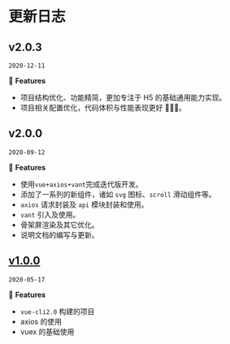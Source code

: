 # 更新日志

## v2.0.3

`2020-12-11`

🎉 **Features**

- 项目结构优化、功能精简，更加专注于 H5 的基础通用能力实现。
- 项目相关配置优化，代码体积与性能表现更好 🚀🚀🚀。

## v2.0.0

`2020-09-12`

🎉 **Features**

- 使用`vue+axios+vant`完成迭代版开发。
- 添加了一系列的新组件，诸如 `svg` 图标、`scroll` 滑动组件等。
- `axios` 请求封装及 `api` 模块封装和使用。
- `vant` 引入及使用。
- 骨架屏渲染及其它优化。
- 说明文档的编写与更新。

## [v1.0.0](https://github.com/Ewall1106/mall/releases/tag/1.0.0)

`2020-05-17`

🎉 **Features**

- `vue-cli2.0` 构建的项目
- axios 的使用
- vuex 的基础使用
